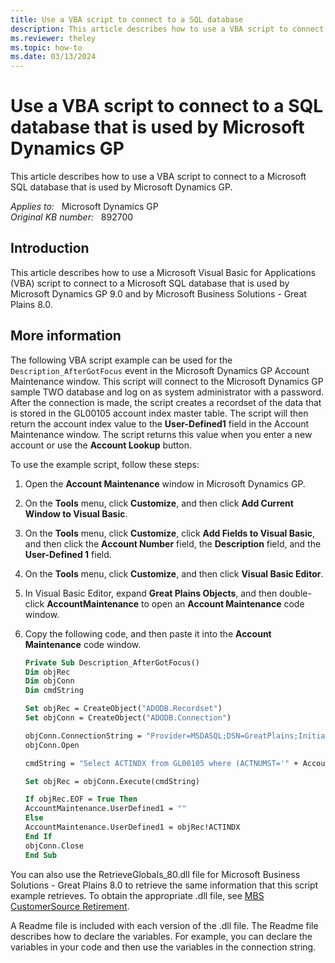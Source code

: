 ```yaml
---
title: Use a VBA script to connect to a SQL database
description: This article describes how to use a VBA script to connect to a Microsoft SQL database that is used by Microsoft Dynamics GP.
ms.reviewer: theley
ms.topic: how-to
ms.date: 03/13/2024
---
```

# Use a VBA script to connect to a SQL database that is used by Microsoft Dynamics GP

This article describes how to use a VBA script to connect to a Microsoft SQL database that is used by Microsoft Dynamics GP.

_Applies to:_ &nbsp; Microsoft Dynamics GP  
_Original KB number:_ &nbsp; 892700

## Introduction

This article describes how to use a Microsoft Visual Basic for Applications (VBA) script to connect to a Microsoft SQL database that is used by Microsoft Dynamics GP 9.0 and by Microsoft Business Solutions - Great Plains 8.0.

## More information

The following VBA script example can be used for the `Description_AfterGotFocus` event in the Microsoft Dynamics GP Account Maintenance window. This script will connect to the Microsoft Dynamics GP sample TWO database and log on as system administrator with a password. After the connection is made, the script creates a recordset of the data that is stored in the GL00105 account index master table. The script will then return the account index value to the **User-Defined1** field in the Account Maintenance window. The script returns this value when you enter a new account or use the **Account Lookup** button.

To use the example script, follow these steps:

1. Open the **Account Maintenance** window in Microsoft Dynamics GP.
2. On the **Tools** menu, click **Customize**, and then click **Add Current Window to Visual Basic**.
3. On the **Tools** menu, click **Customize**, click **Add Fields to Visual Basic**, and then click the **Account Number** field, the **Description** field, and the **User-Defined 1** field.
4. On the **Tools** menu, click **Customize**, and then click **Visual Basic Editor**.
5. In Visual Basic Editor, expand **Great Plains Objects**, and then double-click **AccountMaintenance** to open an **Account Maintenance** code window.
6. Copy the following code, and then paste it into the **Account Maintenance** code window.

    ```vb
    Private Sub Description_AfterGotFocus()
    Dim objRec
    Dim objConn
    Dim cmdString
    
    Set objRec = CreateObject("ADODB.Recordset")
    Set objConn = CreateObject("ADODB.Connection")
    
    objConn.ConnectionString = "Provider=MSDASQL;DSN=GreatPlains;Initial Catalog=TWO;User Id=sa;Password=password"
    objConn.Open
    
    cmdString = "Select ACTINDX from GL00105 where (ACTNUMST='" + Account + "')"
    
    Set objRec = objConn.Execute(cmdString)
    
    If objRec.EOF = True Then
    AccountMaintenance.UserDefined1 = ""
    Else
    AccountMaintenance.UserDefined1 = objRec!ACTINDX
    End If
    objConn.Close
    End Sub
    ```

You can also use the RetrieveGlobals_80.dll file for Microsoft Business Solutions - Great Plains 8.0 to retrieve the same information that this script example retrieves. To obtain the appropriate .dll file, see [MBS CustomerSource Retirement](https://mbs2.microsoft.com/Pages/csretirement.aspx).

A Readme file is included with each version of the .dll file. The Readme file describes how to declare the variables. For example, you can declare the variables in your code and then use the variables in the connection string.
